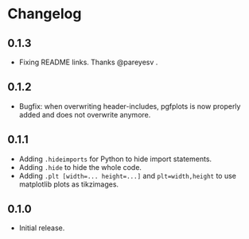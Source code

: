 # Changelog

## 0.1.3

- Fixing README links. Thanks @pareyesv .

## 0.1.2

- Bugfix: when overwriting header-includes, pgfplots is now properly added and does not overwrite anymore.


## 0.1.1

- Adding `.hideimports` for Python to hide import statements.
- Adding `.hide` to hide the whole code.
- Adding `.plt [width=... height=...]` and `plt=width,height` to use matplotlib
  plots as tikzimages.


## 0.1.0

- Initial release.
